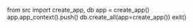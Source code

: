 from src import create_app, db
app = create_app()
app.app_context().push()
db.create_all(app=create_app())
exit()
